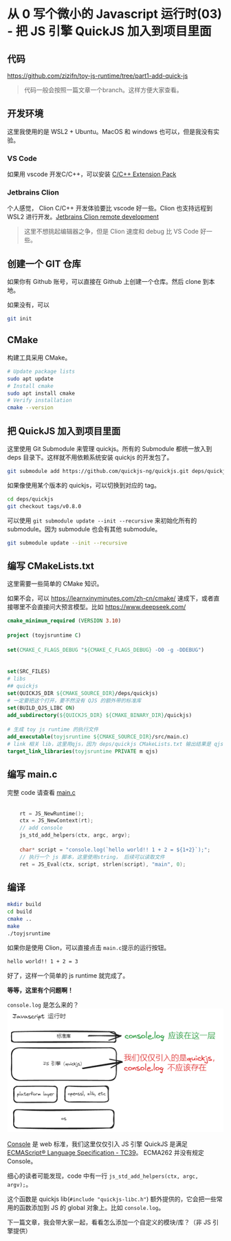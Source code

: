 # 从 0 写个微小的 Javascript 运行时(03) - 把 JS 引擎 QuickJS 加入到项目里面

## 代码

https://github.com/zizifn/toy-js-runtime/tree/part1-add-quick-js

> 代码一般会按照一篇文章一个branch。这样方便大家查看。

## 开发环境

这里我使用的是 WSL2 + Ubuntu。MacOS 和 windows 也可以，但是我没有实验。

### VS Code

如果用 vscode 开发C/C++，可以安装 [C/C++ Extension Pack](https://marketplace.visualstudio.com/items?itemName=ms-vscode.cpptools-extension-pack)

### Jetbrains Clion

个人感觉， Clion C/C++ 开发体验要比 vscode 好一些。Clion 也支持远程到 WSL2 进行开发。[Jetbrains Clion remote development](https://www.jetbrains.com/help/clion/remote-development.html)

> 这里不想挑起编辑器之争，但是 Clion 速度和 debug 比 VS Code 好一些。

## 创建一个 GIT 仓库

如果你有 Github 账号，可以直接在 Github 上创建一个仓库。然后 clone 到本地。

如果没有，可以
```bash
git init
```

## CMake

构建工具采用 CMake。

```bash
# Update package lists
sudo apt update
# Install cmake
sudo apt install cmake
# Verify installation
cmake --version
```

## 把 QuickJS 加入到项目里面

这里使用 Git Submodule 来管理 quickjs。所有的 Submodule 都统一放入到 deps 目录下。这样就不用依赖系统安装 quickjs 的开发包了。

```bash
git submodule add https://github.com/quickjs-ng/quickjs.git deps/quickjs
```

如果像使用某个版本的 quickjs，可以切换到对应的 tag。

```bash
cd deps/quickjs
git checkout tags/v0.8.0
```
可以使用 `git submodule update --init --recursive` 来初始化所有的 submodule。因为 submodule 也会有其他 submodule。

```bash
git submodule update --init --recursive
```

## 编写 CMakeLists.txt

这里需要一些简单的 CMake 知识。

如果不会，可以 https://learnxinyminutes.com/zh-cn/cmake/ 速成下，或者直接哪里不会直接问大预言模型。比如 https://www.deepseek.com/

```cmake
cmake_minimum_required (VERSION 3.10)

project (toyjsruntime C)

set(CMAKE_C_FLAGS_DEBUG "${CMAKE_C_FLAGS_DEBUG} -O0 -g -DDEBUG")


set(SRC_FILES)
# libs
## quickjs
set(QUICKJS_DIR ${CMAKE_SOURCE_DIR}/deps/quickjs)
# 一定要把这个打开，要不然没有 QJS 的额外带的标准库
set(BUILD_QJS_LIBC ON)
add_subdirectory(${QUICKJS_DIR} ${CMAKE_BINARY_DIR}/quickjs)

# 生成 toy js runtime 的执行文件
add_executable(toyjsruntime ${CMAKE_SOURCE_DIR}/src/main.c)
# link 相关 lib，这里用qjs，因为 deps/quickjs CMakeLists.txt 输出结果是 qjs
target_link_libraries(toyjsruntime PRIVATE m qjs)
```

## 编写 main.c

完整 code 请查看 [main.c](https://github.com/zizifn/toy-js-runtime/blob/part1-add-quick-js/src/main.c)

```c

    rt = JS_NewRuntime();
    ctx = JS_NewContext(rt);
    // add console
    js_std_add_helpers(ctx, argc, argv);

    char* script = "console.log(`hello world!! 1 + 2 = ${1+2}`);";
    // 执行一个 js 脚本，这里使用string， 后续可以读取文件
    ret = JS_Eval(ctx, script, strlen(script), "main", 0);
```

## 编译

```bash
mkdir build
cd build
cmake ..
make
./toyjsruntime 
``` 
如果你是使用 Clion，可以直接点击 `main.c`提示的运行按钮。

``` bash
hello world!! 1 + 2 = 3
```

好了，这样一个简单的 js runtime 就完成了。

**等等，这里有个问题啊！**

`console.log` 是怎么来的？ 
![03-1](./03-jsruntime.excalidraw.png)

[Console](https://console.spec.whatwg.org/) 是 web 标准，我们这里仅仅引入 JS 引擎 QuickJS 是满足 [ECMAScript® Language Specification - TC39](https://tc39.es/ecma262/)。 ECMA262 并没有规定 Console。

细心的读者可能发现，code 中有一行 `js_std_add_helpers(ctx, argc, argv);`。

这个函数是 quickjs lib(`#include "quickjs-libc.h"`) 额外提供的，它会把一些常用的函数添加到 JS 的 global 对象上。比如 `console.log`。

下一篇文章，我会带大家一起，看看怎么添加一个自定义的模块/库？（非 JS 引擎提供）